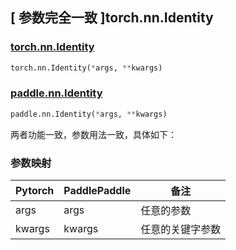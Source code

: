 ## [ 参数完全一致 ]torch.nn.Identity
### [torch.nn.Identity](https://pytorch.org/docs/stable/generated/torch.nn.Identity.html#identity)

```python
torch.nn.Identity(*args, **kwargs)
```

### [paddle.nn.Identity](https://www.paddlepaddle.org.cn/documentation/docs/zh/develop/api/paddle/nn/Identity_cn.html#cn-api-paddle-nn-layer-common-identity)

```python
paddle.nn.Identity(*args, **kwargs)
```

两者功能一致，参数用法一致，具体如下：

### 参数映射

| Pytorch    | PaddlePaddle | 备注                                 |
| ---------- | ------------ | ------------------------------------ |
| args | args   | 任意的参数 |
|kwargs | kwargs   | 任意的关键字参数 |
